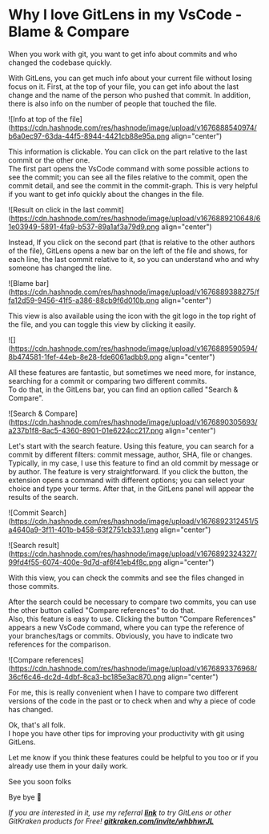 # Why I love GitLens in my VsCode - Blame & Compare

When you work with git, you want to get info about commits and who changed the codebase quickly.

With GitLens, you can get much info about your current file without losing focus on it. First, at the top of your file, you can get info about the last change and the name of the person who pushed that commit. In addition, there is also info on the number of people that touched the file.

![Info at top of the file](https://cdn.hashnode.com/res/hashnode/image/upload/v1676888540974/b6a0ec97-63da-44f5-8944-4421cb88e95a.png align="center")

This information is clickable. You can click on the part relative to the last commit or the other one.  
The first part opens the VsCode command with some possible actions to see the commit; you can see all the files relative to the commit, open the commit detail, and see the commit in the commit-graph. This is very helpful if you want to get info quickly about the changes in the file.

![Result on click in the last commit](https://cdn.hashnode.com/res/hashnode/image/upload/v1676889210648/61e03949-5891-4fa9-b537-89a1af3a79d9.png align="center")

Instead, If you click on the second part (that is relative to the other authors of the file), GitLens opens a new bar on the left of the file and shows, for each line, the last commit relative to it, so you can understand who and why someone has changed the line.

![Blame bar](https://cdn.hashnode.com/res/hashnode/image/upload/v1676889388275/ffa12d59-9456-41f5-a386-88cb9f6d010b.png align="center")

This view is also available using the icon with the git logo in the top right of the file, and you can toggle this view by clicking it easily.

![](https://cdn.hashnode.com/res/hashnode/image/upload/v1676889590594/8b474581-1fef-44eb-8e28-fde6061adbb9.png align="center")

All these features are fantastic, but sometimes we need more, for instance, searching for a commit or comparing two different commits.  
To do that, in the GitLens bar, you can find an option called "Search & Compare".

![Search & Compare](https://cdn.hashnode.com/res/hashnode/image/upload/v1676890305693/a237b1f8-8ac5-4360-8901-01e6224cc217.png align="center")

Let's start with the search feature. Using this feature, you can search for a commit by different filters: commit message, author, SHA, file or changes. Typically, in my case, I use this feature to find an old commit by message or by author. The feature is very straightforward. If you click the button, the extension opens a command with different options; you can select your choice and type your terms. After that, in the GitLens panel will appear the results of the search.

![Commit Search](https://cdn.hashnode.com/res/hashnode/image/upload/v1676892312451/5a4640a9-3f11-401b-b458-63f2751cb331.png align="center")

![Search result](https://cdn.hashnode.com/res/hashnode/image/upload/v1676892324327/99fd4f55-6074-400e-9d7d-af6f41eb4f8c.png align="center")

With this view, you can check the commits and see the files changed in those commits.

After the search could be necessary to compare two commits, you can use the other button called "Compare references" to do that.  
Also, this feature is easy to use. Clicking the button "Compare References" appears a new VsCode command, where you can type the reference of your branches/tags or commits. Obviously, you have to indicate two references for the comparison.

![Compare references](https://cdn.hashnode.com/res/hashnode/image/upload/v1676893376968/36cf6c46-dc2d-4dbf-8ca3-bc185e3ac870.png align="center")

For me, this is really convenient when I have to compare two different versions of the code in the past or to check when and why a piece of code has changed.

Ok, that's all folk.  
I hope you have other tips for improving your productivity with git using GitLens.

Let me know if you think these features could be helpful to you too or if you already use them in your daily work.

See you soon folks

Bye bye 👋

*If you are interested in it, use my referral* [***link***](https://www.gitkraken.com/invite/whbhwrJL) *to try GitLens or other GitKraken products for Free!* [***gitkraken.com/invite/whbhwrJL***](http://gitkraken.com/invite/whbhwrJL)